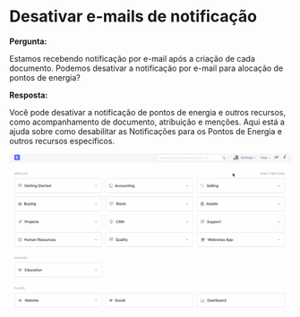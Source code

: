 # Desativar e-mails de notificação


**Pergunta:**


Estamos recebendo notificação por e-mail após a criação de cada documento. Podemos desativar a notificação por e-mail para alocação de pontos de energia?


**Resposta:**


Você pode desativar a notificação de pontos de energia e outros recursos, como acompanhamento de documento, atribuição e menções. Aqui está a ajuda sobre como desabilitar as Notificações para os Pontos de Energia e outros recursos específicos.


![](/files/diFf6UW.gif)

